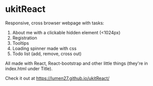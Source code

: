 # ukitReact
Responsive, cross browser webpage with tasks:

1. About me with a clickable hidden element (<1024px)
2. Registration
3. Tooltips
4. Loading spinner made with css
5. Todo list (add, remove, cross out)

All made with React, React-bootstrap and other little things (they're in index.html under Title).

Check it out at https://lumen27.github.io/ukitReact/
